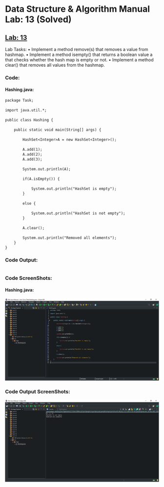 # Data Structure & Algorithm Manual Lab: 13 (Solved)
## [Lab: 13](https://github.com/H-R-S/DSA-Java-Manual/blob/main/Lab-13/Readme/Lab_13.md)
Lab Tasks:
•	Implement a method remove(s) that removes a value from hashmap.
•	Implement a method isempty() that returns a boolean value a that checks whether the hash map is empty or not.
•	Implement a method clear() that removes all values from the hashmap. 
### Code:
#### Hashing.java:
```
package Task;

import java.util.*; 

public class Hashing { 
	
	public static void main(String[] args) { 
		
		HashSet<Integer>A = new HashSet<Integer>(); 

		A.add(1); 
		A.add(2); 
		A.add(3); 

		System.out.println(A);

		if(A.isEmpty()) {
			
			System.out.println("HashSet is empty");
		}

		else {

			System.out.println("HashSet is not empty");
		}
		
		A.clear();

		System.out.println("Removed all elements");
	}
}
```

### Code Output:
```
```
### Code ScreenShots:
#### Hashing.java:
![Hashing](https://github.com/H-R-S/DSA-Java-Manual/blob/main/Lab-13/ScreenShots/Task/Code/Hashing.JPG)
### Code Output ScreenShots:
![output](https://github.com/H-R-S/DSA-Java-Manual/blob/main/Lab-13/ScreenShots/Task/Output/output.JPG)